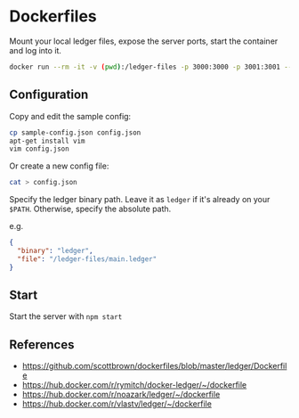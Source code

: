 # Dockerfiles

Mount your local ledger files, expose the server ports,
start the container and log into it.

```sh
docker run --rm -it -v (pwd):/ledger-files -p 3000:3000 -p 3001:3001 --name ledger-web ledger-web bash
```

## Configuration

Copy and edit the sample config:

```sh
cp sample-config.json config.json
apt-get install vim
vim config.json
```

Or create a new config file:

```sh
cat > config.json
```

Specify the ledger binary path.
Leave it as `ledger` if it's already on your `$PATH`.
Otherwise, specify the absolute path.

e.g.

```json
{
  "binary": "ledger",
  "file": "/ledger-files/main.ledger"
}
```


## Start

Start the server with `npm start`


## References

- https://github.com/scottbrown/dockerfiles/blob/master/ledger/Dockerfile
- https://hub.docker.com/r/rymitch/docker-ledger/~/dockerfile
- https://hub.docker.com/r/noazark/ledger/~/dockerfile
- https://hub.docker.com/r/vlastv/ledger/~/dockerfile
